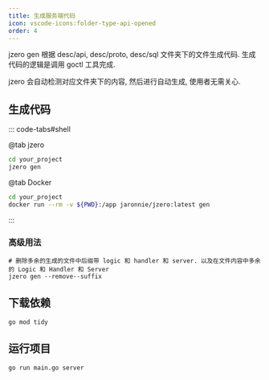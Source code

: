 ```yaml
---
title: 生成服务端代码
icon: vscode-icons:folder-type-api-opened
order: 4
---
```


jzero gen 根据 desc/api, desc/proto, desc/sql 文件夹下的文件生成代码. 生成代码的逻辑是调用 goctl 工具完成.

jzero 会自动检测对应文件夹下的内容, 然后进行自动生成, 使用者无需关心.

## 生成代码

::: code-tabs#shell

@tab jzero

```bash
cd your_project
jzero gen
```

@tab Docker

```bash
cd your_project
docker run --rm -v ${PWD}:/app jaronnie/jzero:latest gen
```
:::

### 高级用法

```shell
# 删除多余的生成的文件中后缀带 logic 和 handler 和 server. 以及在文件内容中多余的 Logic 和 Handler 和 Server
jzero gen --remove--suffix
```

## 下载依赖

```shell
go mod tidy
```

## 运行项目

```shell
go run main.go server
```
